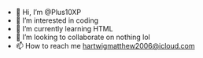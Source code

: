 - 👋 Hi, I’m @Plus10XP
- 👀 I’m interested in coding
- 🌱 I’m currently learning HTML
- 💞️ I’m looking to collaborate on nothing lol
- 📫 How to reach me hartwigmatthew2006@icloud.com

<!---
Plus10XP/Plus10XP is a ✨ special ✨ repository because its `README.md` (this file) appears on your GitHub profile.
You can click the Preview link to take a look at your changes.
--->
